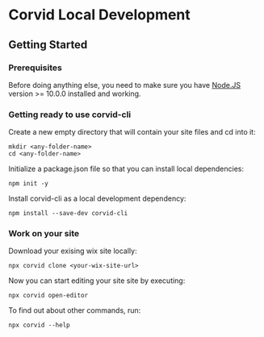 # Corvid Local Development

## Getting Started

### Prerequisites
Before doing anything else, you need to make sure you have [Node.JS](https://nodejs.org)  version >= 10.0.0 installed and working.


### Getting ready to use corvid-cli

Create a new empty directory that will contain your site files and cd into it:
```
mkdir <any-folder-name>
cd <any-folder-name>
```

Initialize a package.json file so that you can install local dependencies:
```
npm init -y
```

Install corvid-cli as a local development dependency:
```
npm install --save-dev corvid-cli
```

### Work on your site

Download your exising wix site locally:
```
npx corvid clone <your-wix-site-url>
```

Now you can start editing your site site by executing:
```
npx corvid open-editor
```

To find out about other commands, run:
```
npx corvid --help
```
